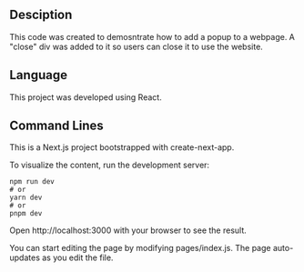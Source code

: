 ## Desciption

This code was created to demosntrate how to add a popup to a webpage. A "close" div was added to it so users can close it to use the website.

## Language

This project was developed using React.

## Command Lines

This is a Next.js project bootstrapped with create-next-app.

To visualize the content, run the development server:

```
npm run dev
# or
yarn dev
# or
pnpm dev
```

Open http://localhost:3000 with your browser to see the result.

You can start editing the page by modifying pages/index.js. The page auto-updates as you edit the file.

